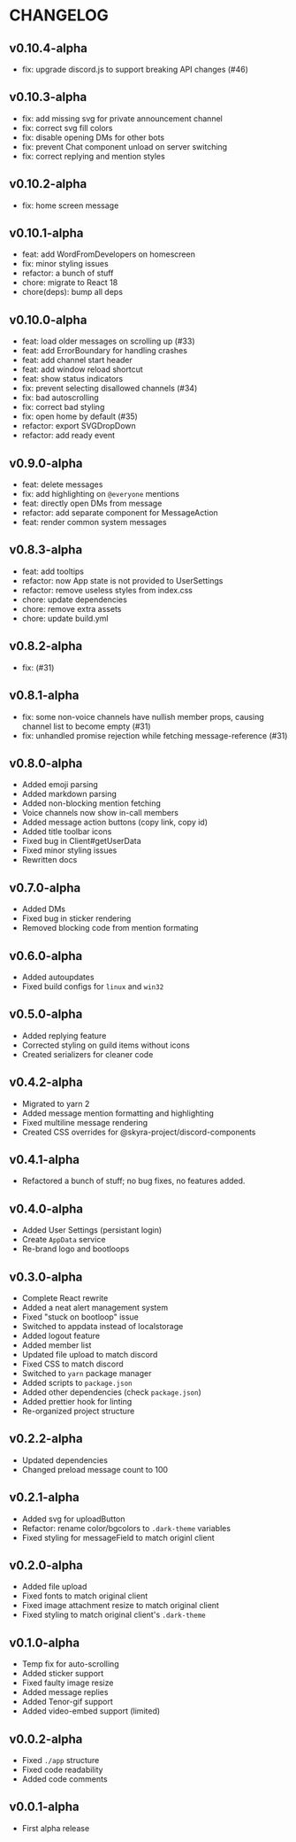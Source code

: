# CHANGELOG

## v0.10.4-alpha

- fix: upgrade discord.js to support breaking API changes (#46)

## v0.10.3-alpha

- fix: add missing svg for private announcement channel
- fix: correct svg fill colors
- fix: disable opening DMs for other bots
- fix: prevent Chat component unload on server switching
- fix: correct replying and mention styles

## v0.10.2-alpha

- fix: home screen message

## v0.10.1-alpha

- feat: add WordFromDevelopers on homescreen
- fix: minor styling issues
- refactor: a bunch of stuff
- chore: migrate to React 18
- chore(deps): bump all deps

## v0.10.0-alpha

- feat: load older messages on scrolling up (#33)
- feat: add ErrorBoundary for handling crashes
- feat: add channel start header
- feat: add window reload shortcut
- feat: show status indicators
- fix: prevent selecting disallowed channels (#34)
- fix: bad autoscrolling
- fix: correct bad styling
- fix: open home by default (#35)
- refactor: export SVGDropDown
- refactor: add ready event

## v0.9.0-alpha

- feat: delete messages
- fix: add highlighting on `@everyone` mentions
- feat: directly open DMs from message
- refactor: add separate component for MessageAction
- feat: render common system messages

## v0.8.3-alpha

- feat: add tooltips
- refactor: now App state is not provided to UserSettings
- refactor: remove useless styles from index.css
- chore: update dependencies
- chore: remove extra assets
- chore: update build.yml

## v0.8.2-alpha

- fix: (#31)

## v0.8.1-alpha

- fix: some non-voice channels have nullish member props, causing channel list to become empty (#31)
- fix: unhandled promise rejection while fetching message-reference (#31)

## v0.8.0-alpha

- Added emoji parsing
- Added markdown parsing
- Added non-blocking mention fetching
- Voice channels now show in-call members
- Added message action buttons (copy link, copy id)
- Added title toolbar icons
- Fixed bug in Client#getUserData
- Fixed minor styling issues
- Rewritten docs

## v0.7.0-alpha

- Added DMs
- Fixed bug in sticker rendering
- Removed blocking code from mention formating

## v0.6.0-alpha

- Added autoupdates
- Fixed build configs for `linux` and `win32`

## v0.5.0-alpha

- Added replying feature
- Corrected styling on guild items without icons
- Created serializers for cleaner code

## v0.4.2-alpha

- Migrated to yarn 2
- Added message mention formatting and highlighting
- Fixed multiline message rendering
- Created CSS overrides for @skyra-project/discord-components

## v0.4.1-alpha

- Refactored a bunch of stuff; no bug fixes, no features added.

## v0.4.0-alpha

- Added User Settings (persistant login)
- Create `AppData` service
- Re-brand logo and bootloops

## v0.3.0-alpha

- Complete React rewrite
- Added a neat alert management system
- Fixed "stuck on bootloop" issue
- Switched to appdata instead of localstorage
- Added logout feature
- Added member list
- Updated file upload to match discord
- Fixed CSS to match discord
- Switched to `yarn` package manager
- Added scripts to `package.json`
- Added other dependencies (check `package.json`)
- Added prettier hook for linting
- Re-organized project structure

## v0.2.2-alpha

- Updated dependencies
- Changed preload message count to 100

## v0.2.1-alpha

- Added svg for uploadButton
- Refactor: rename color/bgcolors to `.dark-theme` variables
- Fixed styling for messageField to match originl client

## v0.2.0-alpha

- Added file upload
- Fixed fonts to match original client
- Fixed image attachment resize to match original client
- Fixed styling to match original client's `.dark-theme`

## v0.1.0-alpha

- Temp fix for auto-scrolling
- Added sticker support
- Fixed faulty image resize
- Added message replies
- Added Tenor-gif support
- Added video-embed support (limited)

## v0.0.2-alpha

- Fixed `./app` structure
- Fixed code readability
- Added code comments

## v0.0.1-alpha

- First alpha release
